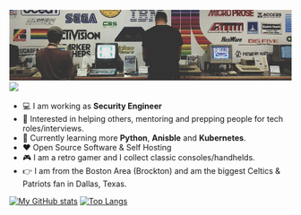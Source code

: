 ![banner](https://github.com/antoinesylvia/antoinesylvia/blob/main/banner.jpg)
![](https://komarev.com/ghpvc/?username=antoinesylvia&color=grey)

-   :computer: I am working as **Security Engineer**
-   :monocle_face: Interested in helping others, mentoring and prepping people for tech roles/interviews. 
-   :seedling: Currently learning more **Python**, **Anisble** and **Kubernetes**.
-   :heart: Open Source Software & Self Hosting
-   :video_game: I am a retro gamer and I collect classic consoles/handhelds. 
-   :point_right: I am from the Boston Area (Brockton) and am the biggest Celtics & Patriots fan in Dallas, Texas.

[![My GitHub stats](https://github-readme-stats.vercel.app/api?username=antoinesylvia&theme=dark&show_icons=true)](https://github.com/anuraghazra/github-readme-stats)
[![Top Langs](https://github-readme-stats.vercel.app/api/top-langs/?username=antoinesylvia&theme=dark&show_icons=true)](https://github.com/anuraghazra/github-readme-stats)
